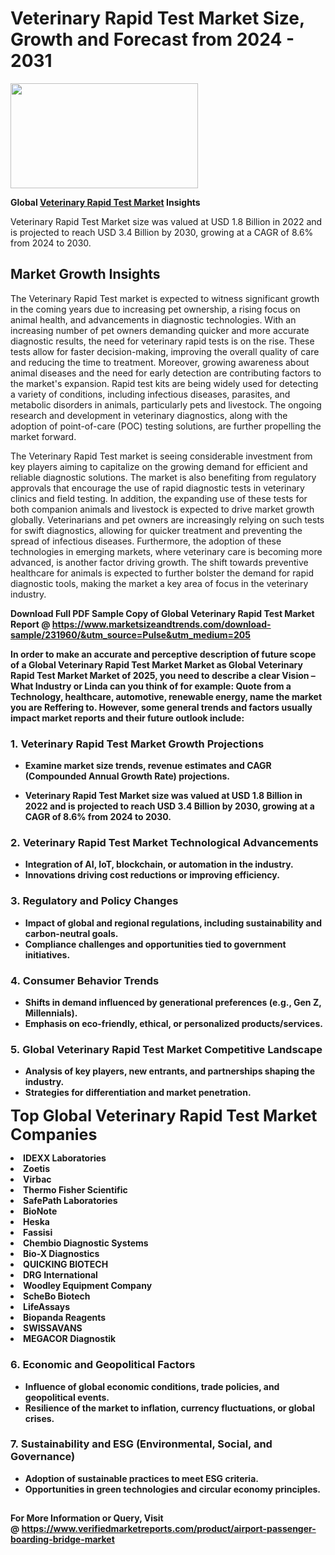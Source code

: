 <H1>Veterinary Rapid Test Market Size, Growth and Forecast from 2024 - 2031</H1><img class="aligncenter size-medium wp-image-584254" src="https://thirdeyenews.in/wp-content/uploads/2024/09/Global-Market-Research-300x168.jpeg" alt="" width="300" height="168" /><p><strong>Global&nbsp;<a href="https://www.marketsizeandtrends.com/download-sample/231960/&amp;utm_source=Pulse&amp;utm_medium=205">Veterinary Rapid Test Market</a> Insights</strong></p><p>Veterinary Rapid Test Market size was valued at USD 1.8 Billion in 2022 and is projected to reach USD 3.4 Billion by 2030, growing at a CAGR of 8.6% from 2024 to 2030.</p><p><h2>Market Growth Insights</h2> <p>The Veterinary Rapid Test market is expected to witness significant growth in the coming years due to increasing pet ownership, a rising focus on animal health, and advancements in diagnostic technologies. With an increasing number of pet owners demanding quicker and more accurate diagnostic results, the need for veterinary rapid tests is on the rise. These tests allow for faster decision-making, improving the overall quality of care and reducing the time to treatment. Moreover, growing awareness about animal diseases and the need for early detection are contributing factors to the market's expansion. Rapid test kits are being widely used for detecting a variety of conditions, including infectious diseases, parasites, and metabolic disorders in animals, particularly pets and livestock. The ongoing research and development in veterinary diagnostics, along with the adoption of point-of-care (POC) testing solutions, are further propelling the market forward.</p> <p><strong></strong></p> <p>The Veterinary Rapid Test market is seeing considerable investment from key players aiming to capitalize on the growing demand for efficient and reliable diagnostic solutions. The market is also benefiting from regulatory approvals that encourage the use of rapid diagnostic tests in veterinary clinics and field testing. In addition, the expanding use of these tests for both companion animals and livestock is expected to drive market growth globally. Veterinarians and pet owners are increasingly relying on such tests for swift diagnostics, allowing for quicker treatment and preventing the spread of infectious diseases. Furthermore, the adoption of these technologies in emerging markets, where veterinary care is becoming more advanced, is another factor driving growth. The shift towards preventive healthcare for animals is expected to further bolster the demand for rapid diagnostic tools, making the market a key area of focus in the veterinary industry.</p> <p><strong></p><p><span class=""><strong>Download Full PDF Sample Copy of Global Veterinary Rapid Test Market Report</strong> @ <a href="https://www.marketsizeandtrends.com/download-sample/231960/&amp;utm_source=Pulse&amp;utm_medium=205" target="_blank">https://www.marketsizeandtrends.com/download-sample/231960/&amp;utm_source=Pulse&amp;utm_medium=205</a></span></p><p>In order to make an accurate and perceptive description of future scope of a Global&nbsp;Veterinary Rapid Test Market Market as Global&nbsp;Veterinary Rapid Test Market Market of 2025, you need to describe a clear Vision &ndash; What Industry or Linda can you think of for example: Quote from a Technology, healthcare, automotive, renewable energy, name the market you are Reffering to. However, some general trends and factors usually impact market reports and their future outlook include:</p><h3>1.&nbsp;<strong>Veterinary Rapid Test Market Growth Projections</strong></h3><ul><li>Examine market size trends, revenue estimates and CAGR (Compounded Annual Growth Rate) projections.</li><li><p>Veterinary Rapid Test Market size was valued at USD 1.8 Billion in 2022 and is projected to reach USD 3.4 Billion by 2030, growing at a CAGR of 8.6% from 2024 to 2030.</p></li></ul><h3>2.&nbsp;<strong>Veterinary Rapid Test Market Technological Advancements</strong></h3><ul><li>Integration of AI, IoT, blockchain, or automation in the industry.</li><li>Innovations driving cost reductions or improving efficiency.</li></ul><h3>3.&nbsp;<strong>Regulatory and Policy Changes</strong></h3><ul><li>Impact of global and regional regulations, including sustainability and carbon-neutral goals.</li><li>Compliance challenges and opportunities tied to government initiatives.</li></ul><h3>4.&nbsp;<strong>Consumer Behavior Trends</strong></h3><ul><li>Shifts in demand influenced by generational preferences (e.g., Gen Z, Millennials).</li><li>Emphasis on eco-friendly, ethical, or personalized products/services.</li></ul><h3>5.&nbsp;<strong>Global Veterinary Rapid Test Market Competitive Landscape</strong></h3><ul><li>Analysis of key players, new entrants, and partnerships shaping the industry.</li><li>Strategies for differentiation and market penetration.</li></ul><p data-pm-slice="1 1 []"><span style="color: inherit; font-family: inherit; font-size: 25px;">Top Global Veterinary Rapid Test Market Companies</span></p><div class="" data-test-id=""><p><li>IDEXX Laboratories</li><li> Zoetis</li><li> Virbac</li><li> Thermo Fisher Scientific</li><li> SafePath Laboratories</li><li> BioNote</li><li> Heska</li><li> Fassisi</li><li> Chembio Diagnostic Systems</li><li> Bio-X Diagnostics</li><li> QUICKING BIOTECH</li><li> DRG International</li><li> Woodley Equipment Company</li><li> ScheBo Biotech</li><li> LifeAssays</li><li> Biopanda Reagents</li><li> SWISSAVANS</li><li> MEGACOR Diagnostik</li></p></div><h3>6.&nbsp;<strong>Economic and Geopolitical Factors</strong></h3><ul><li>Influence of global economic conditions, trade policies, and geopolitical events.</li><li>Resilience of the market to inflation, currency fluctuations, or global crises.</li></ul><h3>7.&nbsp;<strong>Sustainability and ESG (Environmental, Social, and Governance)</strong></h3><ul><li>Adoption of sustainable practices to meet ESG criteria.</li><li>Opportunities in green technologies and circular economy principles.</li></ul><h2><strong style="font-size: 14px;">For More Information or Query, Visit @&nbsp;</strong><a style="background-color: #ffffff; font-size: 14px;" href="https://www.marketsizeandtrends.com/report/veterinary-rapid-test-market/" target="_blank">https://www.verifiedmarketreports.com/product/airport-passenger-boarding-bridge-market</a></h2>
